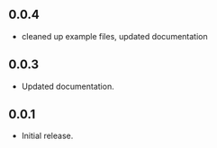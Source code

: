 ## 0.0.4
* cleaned up example files, updated documentation
## 0.0.3
* Updated documentation.
## 0.0.1
* Initial release.
